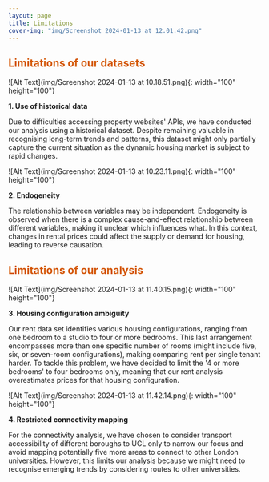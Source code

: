 ```yaml
---
layout: page
title: Limitations
cover-img: "img/Screenshot 2024-01-13 at 12.01.42.png"
---
```

## <span style="color: #D35400 ;">Limitations of our datasets</span>

![Alt Text](img/Screenshot 2024-01-13 at 10.18.51.png){: width="100" height="100"}

<strong>1. Use of historical data</strong>

Due to difficulties accessing property websites' APIs, we have conducted our analysis using a historical dataset. Despite remaining valuable in recognising long-term trends and patterns, this dataset might only partially capture the current situation as the dynamic housing market is subject to rapid changes.

![Alt Text](img/Screenshot 2024-01-13 at 10.23.11.png){: width="100" height="100"}

<strong>2. Endogeneity</strong>

The relationship between variables may be independent. Endogeneity is observed when there is a complex cause-and-effect relationship between different variables, making it unclear which influences what. In this context, changes in rental prices could affect the supply or demand for housing, leading to reverse causation.

## <span style="color: #D35400 ;">Limitations of our analysis</span>

![Alt Text](img/Screenshot 2024-01-13 at 11.40.15.png){: width="100" height="100"}

<strong>3. Housing configuration ambiguity</strong>

Our rent data set identifies various housing configurations, ranging from one bedroom to a studio to four or more bedrooms. This last arrangement encompasses more than one specific number of rooms (might include five, six, or seven-room configurations), making comparing rent per single tenant harder. To tackle this problem, we have decided to limit the '4 or more bedrooms' to four bedrooms only, meaning that our rent analysis overestimates prices for that housing configuration.

![Alt Text](img/Screenshot 2024-01-13 at 11.42.14.png){: width="100" height="100"}

<strong>4. Restricted connectivity mapping</strong>

For the connectivity analysis, we have chosen to consider transport accessibility of different boroughs to UCL only to narrow our focus and avoid mapping potentially five more areas to connect to other London universities. However, this limits our analysis because we might need to recognise emerging trends by considering routes to other universities.
